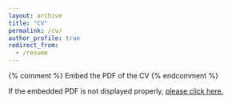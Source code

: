 ```yaml
---
layout: archive
title: "CV"
permalink: /cv/
author_profile: true
redirect_from:
  - /resume
---
```


{% comment %} 
    Embed the PDF of the CV
{% endcomment %}

If the embedded PDF is not displayed properly, <a href="https://www.dropbox.com/s/inz24iyztdxg738/nicole_jackson_cv.pdf?dl=0" target="_blank">please click here.</a>

<object data="{{ site.url }}{{ site.baseurl }}/files/nicole_jackson_cv.pdf" width="800" height="600" type="application/pdf"></object>

